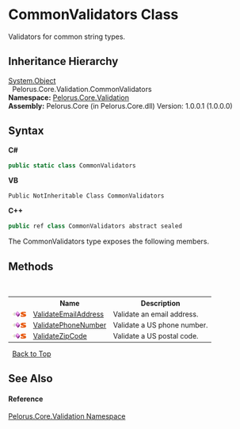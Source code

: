 # CommonValidators Class
 

Validators for common string types.


## Inheritance Hierarchy
<a href="http://msdn2.microsoft.com/en-us/library/e5kfa45b" target="_blank">System.Object</a><br />&nbsp;&nbsp;Pelorus.Core.Validation.CommonValidators<br />
**Namespace:**&nbsp;<a href="14872C5C">Pelorus.Core.Validation</a><br />**Assembly:**&nbsp;Pelorus.Core (in Pelorus.Core.dll) Version: 1.0.0.1 (1.0.0.0)

## Syntax

**C#**<br />
``` C#
public static class CommonValidators
```

**VB**<br />
``` VB
Public NotInheritable Class CommonValidators
```

**C++**<br />
``` C++
public ref class CommonValidators abstract sealed
```

The CommonValidators type exposes the following members.


## Methods
&nbsp;<table><tr><th></th><th>Name</th><th>Description</th></tr><tr><td>![Public method](media/pubmethod.gif "Public method")![Static member](media/static.gif "Static member")</td><td><a href="4C6C6D90">ValidateEmailAddress</a></td><td>
Validate an email address.</td></tr><tr><td>![Public method](media/pubmethod.gif "Public method")![Static member](media/static.gif "Static member")</td><td><a href="6B622EF1">ValidatePhoneNumber</a></td><td>
Validate a US phone number.</td></tr><tr><td>![Public method](media/pubmethod.gif "Public method")![Static member](media/static.gif "Static member")</td><td><a href="FFFF4C0A">ValidateZipCode</a></td><td>
Validate a US postal code.</td></tr></table>&nbsp;
<a href="#commonvalidators-class">Back to Top</a>

## See Also


#### Reference
<a href="14872C5C">Pelorus.Core.Validation Namespace</a><br />